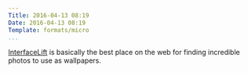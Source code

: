 ```yaml
---
Title: 2016-04-13 08:19
Date: 2016-04-13 08:19
Template: formats/micro
...
```


[InterfaceLift](https://interfacelift.com/wallpaper/downloads/date/any/) is basically the best place on the web for finding incredible photos to use as wallpapers.
